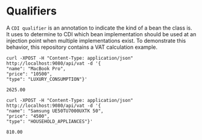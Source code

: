 # Qualifiers

A `CDI qualifier` is an annotation to indicate the kind of a bean the class is. It uses to determine to CDI which bean implementation should be used at an injection point when multiple implementations exist. To demonstrate this behavior, this repository contains a VAT calculation example.

```shell script
curl -XPOST -H "Content-Type: application/json" http://localhost:9080/api/vat -d '{
"name": "MacBook Pro",
"price": "10500",
"type": "LUXURY_CONSUMPTION"}'

2625.00

curl -XPOST -H "Content-Type: application/json" http://localhost:9080/api/vat -d '{
"name": "Samsung UE50TU7000UXTK 50",
"price": "4500",
"type": "HOUSEHOLD_APPLIANCES"}'

810.00
```
